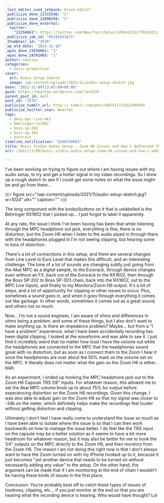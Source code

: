 ```yaml
---
_last_editor_used_jetpack: block-editor
_publicize_done_22315546: "1"
_publicize_done_22890294: "1"
_publicize_done_external:
  twitter:
    "23256661": https://twitter.com/NearTao/status/1458425312778334211
_publicize_job_id: "65191613471"
_thumbnail_id: "3536"
_wp_old_date: "2021-11-10"
_wpas_done_23256661: "1"
_wpas_done_24391465: "1"
author: neartao
categories:
  - music-production
cover:
  alt: Audio Setup Sketch
  image: /wp-content/uploads/2021/11/audio-setup-sketch.jpg
date: "2021-11-09T13:03:00+00:00"
guid: https://neartao.wordpress.com/?p=3535
parent_post_id: null
post_id: "3535"
publicize_tumblr_url: http://.tumblr.com/post/667471751922499584
publicize_twitter_user: NearTao
tags:
  - akai-mpc-live-mk2
  - behringer-rx1602
  - boss-sp-202
  - boss-sp-303
  - eurorack
timeline_notification: "1636550663"
title: Music Studio Audio Setup - Zoom H6 Issues and How I Addressed Them
url: /2021/11/09/music-studio-audio-setup-zoom-h6-issues-and-how-i-addressed-them/

---
```

I've been working on trying to figure out where I am having issues with my audio setup, to try and get a hotter signal in my video recordings. So I drew up a rough sketch to see if I could get some notes on what the issue might be and go from there...

{{< figure src="/wp-content/uploads/2021/11/audio-setup-sketch.jpg?w=1024" alt="" caption="" >}}

The long component with the knobs/buttons on it that is unlabelled is the Behringer RX1602 that I picked up... I just forgot to label it apparently.

At any rate, the issue I think I've been having has been that while listening through the MPC headphone out jack, everything is fine, there is no distortion, but the Zoom H6 when I listen to the audio piped in through there with the headphones plugged in I'm not seeing clipping, but hearing some to tons of distortion.

There's a lot of connections in this setup, and there are several changes from Line Level to Euro Level that makes this difficult, and an interesting challenge. The tone of a lot of sounds are changing subtly just going from the Akai MPC as a digital sample, to the Eurorack, through device changes even without an FX, back out of the Eurorack to the RX1602, then through the Boss SP-202 to Boss SP-303 chain, back into the RX1602, out to the MPC Live Inputs, and finally to my Monitors/Zoom H6 output. It's a lot of steps, and a lot of opportunity for clipping or other issues to occur. Plus, sometimes a sound goes in, and when it goes through everything it comes out like garbage. In other words, sometimes it comes out as a great sound, and others not so much.

Now... I'm not a sound engineer, I am aware of ohms and differences in ohms being a problem, and some of these things, but I also don't want to make anything up. Is there an impedance problem? Maybe... but from a "I have a problem" experience, what I have been accidentally recording has been digital clipping. I looked at the waveforms and was able to see it. I just find it incredibly weird that no matter how loud I have the volume out while the headphones are connected to the MPC that the headphones sound great with no distortion, but as soon as I connect them to the Zoom I hear it once the headphones are over about the 50% mark on the volume set on the MPC. It literally does not matter what the gain on the Zoom H6 is either... blah.

As an experiment, I ended up hooking the MPC headphone jack out to the Zoom H6 Capsule TRS 1/8" inputs. For whatever reason, this allowed me to set the Akai MPC volume knob up to about 75% for output before experiencing distortion on the Zoom H6 recordings. Given this change, I was also able to adjust gain on the Zoom H6 so that my signal was closer to -3db on the meter, which definitely helps make the recordings feel louder without getting distortion and clipping.

Ultimately I don't feel I have really come to understand the issue so much as I have been able to isolate where the issue is so that I can then work backwards on how to manage the issue better. I do feel like the TRS input on the capsule may be a better solution as it seems to have a bit more headroom for whatever reason, but it may also be better for me to hook the 1/4" outputs on the MPC directly to the Zoom H6, and then monitors from the Zoom H6. The reason I am not doing this right now is that I don't always want to have the Zoom turned on with my iPhone hooked up to it, because it just becomes "yet another device that needs to be turned on without necessarily adding any value" to the setup. On the other hand, the argument can be made that if I am monitoring at the end of chain I wouldn't be having these kinds of issues in the first place.

Conclusion: You're probably best off to catch these types of issues of loudness, clipping, etc... if you just monitor at the end so that you are hearing what the recording device is hearing. Who would have thought? Lol
